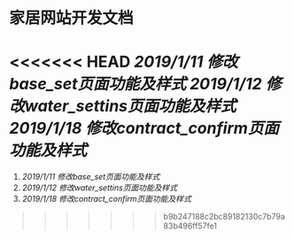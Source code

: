 # 家居网站开发文档
<<<<<<< HEAD
*2019/1/11 修改base_set页面功能及样式*
*2019/1/12 修改water_settins页面功能及样式*
*2019/1/18 修改contract_confirm页面功能及样式*
=======
1. *2019/1/11 修改base_set页面功能及样式*  
2. *2019/1/12 修改water_settins页面功能及样式*  
3. *2019/1/18 修改contract_confirm页面功能及样式*  
>>>>>>> b9b247188c2bc89182130c7b79a83b496ff57fe1
